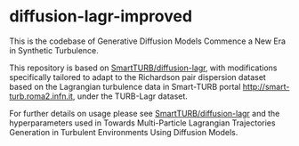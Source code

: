 # diffusion-lagr-improved

This is the codebase of Generative Diffusion Models Commence a New Era in Synthetic Turbulence.

This repository is based on [SmartTURB/diffusion-lagr](https://github.com/SmartTURB/diffusion-lagr), with modifications specifically tailored to adapt to the Richardson pair dispersion dataset based on the Lagrangian turbulence data in Smart-TURB portal http://smart-turb.roma2.infn.it, under the TURB-Lagr dataset.

For further details on usage please see [SmartTURB/diffusion-lagr](https://github.com/SmartTURB/diffusion-lagr) and the hyperparameters used in Towards Multi-Particle Lagrangian Trajectories Generation in Turbulent Environments Using Diffusion Models.

